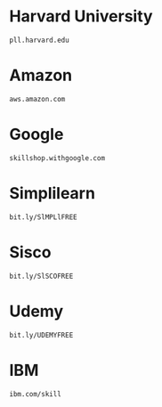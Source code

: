 # Harvard University
    pll.harvard.edu
# Amazon 
    aws.amazon.com
# Google 
    skillshop.withgoogle.com
# Simplilearn 
    bit.ly/SlMPLlFREE
# Sisco 
    bit.ly/SlSCOFREE
# Udemy 
    bit.ly/UDEMYFREE
# IBM 
    ibm.com/skill






